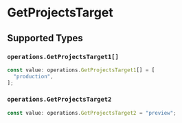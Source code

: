 # GetProjectsTarget


## Supported Types

### `operations.GetProjectsTarget1[]`

```typescript
const value: operations.GetProjectsTarget1[] = [
  "production",
];
```

### `operations.GetProjectsTarget2`

```typescript
const value: operations.GetProjectsTarget2 = "preview";
```

